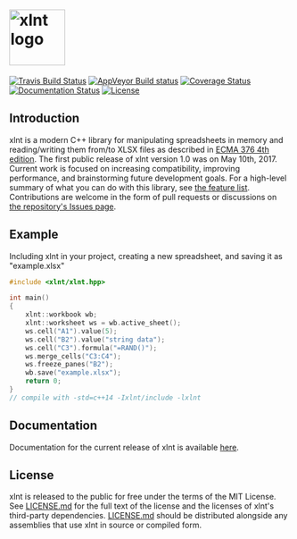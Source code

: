 <img height="100" src="https://user-images.githubusercontent.com/1735211/29433390-f37fa28e-836c-11e7-8a60-f8df4c30b424.png" alt="xlnt logo"><br/>
====

[![Travis Build Status](https://travis-ci.org/tfussell/xlnt.svg?branch=master)](https://travis-ci.org/tfussell/xlnt)
[![AppVeyor Build status](https://ci.appveyor.com/api/projects/status/2hs79a1xoxy16sol?svg=true)](https://ci.appveyor.com/project/tfussell/xlnt)
[![Coverage Status](https://coveralls.io/repos/github/tfussell/xlnt/badge.svg?branch=master)](https://coveralls.io/github/tfussell/xlnt?branch=master)
[![Documentation Status](https://legacy.gitbook.com/button/status/book/tfussell/xlnt)](https://tfussell.gitbooks.io/xlnt/content/)
[![License](http://img.shields.io/badge/license-MIT-blue.svg?style=flat)](http://opensource.org/licenses/MIT)

## Introduction
xlnt is a modern C++ library for manipulating spreadsheets in memory and reading/writing them from/to XLSX files as described in [ECMA 376 4th edition](http://www.ecma-international.org/publications/standards/Ecma-376.htm). The first public release of xlnt version 1.0 was on May 10th, 2017. Current work is focused on increasing compatibility, improving performance, and brainstorming future development goals. For a high-level summary of what you can do with this library, see [the feature list](https://tfussell.gitbooks.io/xlnt/content/docs/introduction/Features.html). Contributions are welcome in the form of pull requests or discussions on [the repository's Issues page](https://github.com/tfussell/xlnt/issues).

## Example

Including xlnt in your project, creating a new spreadsheet, and saving it as "example.xlsx"

```c++
#include <xlnt/xlnt.hpp>

int main()
{
    xlnt::workbook wb;
    xlnt::worksheet ws = wb.active_sheet();
    ws.cell("A1").value(5);
    ws.cell("B2").value("string data");
    ws.cell("C3").formula("=RAND()");
    ws.merge_cells("C3:C4");
    ws.freeze_panes("B2");
    wb.save("example.xlsx");
    return 0;
}
// compile with -std=c++14 -Ixlnt/include -lxlnt
```

## Documentation

Documentation for the current release of xlnt is available [here](https://tfussell.gitbooks.io/xlnt/content/).

## License
xlnt is released to the public for free under the terms of the MIT License. See [LICENSE.md](https://github.com/tfussell/xlnt/blob/master/LICENSE.md) for the full text of the license and the licenses of xlnt's third-party dependencies. [LICENSE.md](https://github.com/tfussell/xlnt/blob/master/LICENSE.md) should be distributed alongside any assemblies that use xlnt in source or compiled form.
